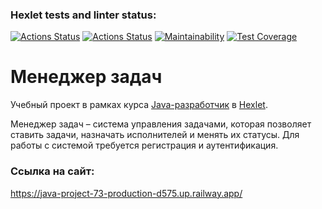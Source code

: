 ### Hexlet tests and linter status:
[![Actions Status](https://github.com/SergeiMed/java-project-73/workflows/hexlet-check/badge.svg)](https://github.com/SergeiMed/java-project-73/actions)
[![Actions Status](https://github.com/SergeiMed/java-project-73/workflows/main/badge.svg)](https://github.com/SergeiMed/java-project-73/actions)
[![Maintainability](https://api.codeclimate.com/v1/badges/9d4d92343d81ac0b626d/maintainability)](https://codeclimate.com/github/SergeiMed/java-project-73/maintainability)
[![Test Coverage](https://api.codeclimate.com/v1/badges/9d4d92343d81ac0b626d/test_coverage)](https://codeclimate.com/github/SergeiMed/java-project-73/test_coverage)

# Менеджер задач

Учебный проект в рамках курса [Java-разработчик](https://ru.hexlet.io/programs/java) в [Hexlet](https://ru.hexlet.io).

Менеджер задач – система управления задачами, которая позволяет ставить задачи, назначать исполнителей и менять их статусы. Для работы с системой требуется регистрация и аутентификация.

### Ссылка на сайт:

https://java-project-73-production-d575.up.railway.app/